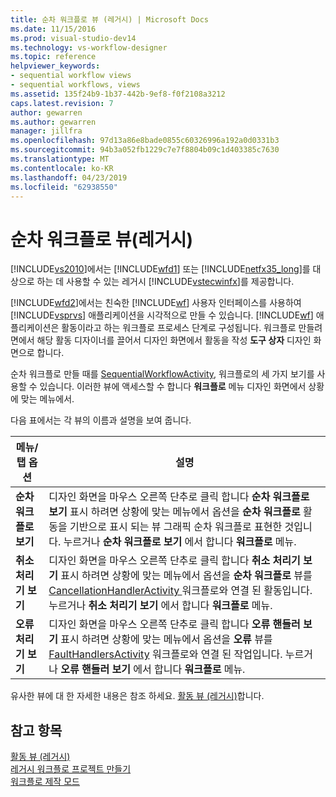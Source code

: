 ```yaml
---
title: 순차 워크플로 뷰 (레거시) | Microsoft Docs
ms.date: 11/15/2016
ms.prod: visual-studio-dev14
ms.technology: vs-workflow-designer
ms.topic: reference
helpviewer_keywords:
- sequential workflow views
- sequential workflows, views
ms.assetid: 135f24b9-1b37-442b-9ef8-f0f2108a3212
caps.latest.revision: 7
author: gewarren
ms.author: gewarren
manager: jillfra
ms.openlocfilehash: 97d13a86e8bade0855c60326996a192a0d0331b3
ms.sourcegitcommit: 94b3a052fb1229c7e7f8804b09c1d403385c7630
ms.translationtype: MT
ms.contentlocale: ko-KR
ms.lasthandoff: 04/23/2019
ms.locfileid: "62938550"
---
```

# <a name="sequential-workflow-views-legacy"></a>순차 워크플로 뷰(레거시)
[!INCLUDE[vs2010](../includes/vs2010-md.md)]에서는 [!INCLUDE[wfd1](../includes/wfd1-md.md)] 또는 [!INCLUDE[netfx35_long](../includes/netfx35-long-md.md)]를 대상으로 하는 데 사용할 수 있는 레거시 [!INCLUDE[vstecwinfx](../includes/vstecwinfx-md.md)]를 제공합니다.  
  
 [!INCLUDE[wfd2](../includes/wfd2-md.md)]에서는 친숙한 [!INCLUDE[wf](../includes/wf-md.md)] 사용자 인터페이스를 사용하여 [!INCLUDE[vsprvs](../includes/vsprvs-md.md)] 애플리케이션을 시각적으로 만들 수 있습니다. [!INCLUDE[wf](../includes/wf-md.md)] 애플리케이션은 활동이라고 하는 워크플로 프로세스 단계로 구성됩니다. 워크플로 만들려면에서 해당 활동 디자이너를 끌어서 디자인 화면에서 활동을 작성 **도구 상자** 디자인 화면으로 합니다.  
  
 순차 워크플로 만들 때를 [SequentialWorkflowActivity](http://go.microsoft.com/fwlink?LinkID=65040), 워크플로의 세 가지 보기를 사용할 수 있습니다. 이러한 뷰에 액세스할 수 합니다 **워크플로** 메뉴 디자인 화면에서 상황에 맞는 메뉴에서.  
  
 다음 표에서는 각 뷰의 이름과 설명을 보여 줍니다.  
  
|메뉴/탭 옵션|설명|  
|----------------------|-----------------|  
|**순차 워크플로 보기**|디자인 화면을 마우스 오른쪽 단추로 클릭 합니다 **순차 워크플로 보기** 표시 하려면 상황에 맞는 메뉴에서 옵션을 **순차 워크플로** 활동을 기반으로 표시 되는 뷰 그래픽 순차 워크플로 표현한 것입니다. 누르거나 **순차 워크플로 보기** 에서 합니다 **워크플로** 메뉴.|  
|**취소 처리기 보기**|디자인 화면을 마우스 오른쪽 단추로 클릭 합니다 **취소 처리기 보기** 표시 하려면 상황에 맞는 메뉴에서 옵션을 **순차 워크플로** 뷰를 [CancellationHandlerActivity ](http://go.microsoft.com/fwlink?LinkID=65050) 워크플로와 연결 된 활동입니다. 누르거나 **취소 처리기 보기** 에서 합니다 **워크플로** 메뉴.|  
|**오류 처리기 보기**|디자인 화면을 마우스 오른쪽 단추로 클릭 합니다 **오류 핸들러 보기** 표시 하려면 상황에 맞는 메뉴에서 옵션을 **오류** 뷰를 [FaultHandlersActivity](http://go.microsoft.com/fwlink?LinkID=65055) 워크플로와 연결 된 작업입니다. 누르거나 **오류 핸들러 보기** 에서 합니다 **워크플로** 메뉴.|  
  
 유사한 뷰에 대 한 자세한 내용은 참조 하세요. [활동 뷰 (레거시)](../workflow-designer/activity-views-legacy.md)합니다.  
  
## <a name="see-also"></a>참고 항목  
 [활동 뷰 (레거시)](../workflow-designer/activity-views-legacy.md)   
 [레거시 워크플로 프로젝트 만들기](../workflow-designer/creating-legacy-workflow-projects.md)   
 [워크플로 제작 모드](http://go.microsoft.com/fwlink?LinkID=65014)